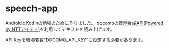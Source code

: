 # speech-app

AndroidとKotlinの勉強のために作りました。
docomoの[音声合成API(Powered by NTTアイティ)](https://dev.smt.docomo.ne.jp/?p=docs.api.page&api_name=text_to_speech&p_name=api_usage_scenario)を利用してテキストを読み上げます。  

API Keyを環境変数"DOCOMO_API_KEY"に設定する必要があります。